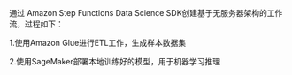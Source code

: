 
通过 Amazon Step Functions Data Science SDK创建基于无服务器架构的工作流，过程如下：

1.使用Amazon Glue进行ETL工作，生成样本数据集

2.使用SageMaker部署本地训练好的模型，用于机器学习推理

